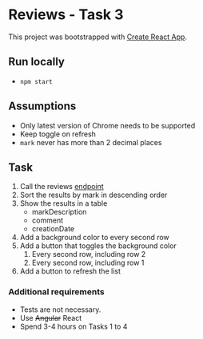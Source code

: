 # Reviews - Task 3

This project was bootstrapped with [Create React App](https://github.com/facebook/create-react-app).

## Run locally

- `npm start`

## Assumptions

- Only latest version of Chrome needs to be supported
- Keep toggle on refresh
- `mark` never has more than 2 decimal places

## Task

1. Call the reviews [endpoint](https://api-qa.trustedshops.com/rest/internal/v2/shops/X6A4AACCD2C75E430381B2E1C4CLASSIC/reviews.json)
1. Sort the results by mark in descending order
1. Show the results in a table
   - markDescription
   - comment
   - creationDate
1. Add a background color to every second row
1. Add a button that toggles the background color
   1. Every second row, including row 2
   1. Every second row, including row 1
1. Add a button to refresh the list

### Additional requirements

- Tests are not necessary.
- Use ~~Angular~~ React
- Spend 3-4 hours on Tasks 1 to 4

